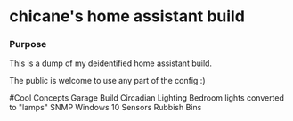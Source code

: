 # chicane's home assistant build

### Purpose
This is a dump of my deidentified home assistant build.

The public is welcome to use any part of the config :)

#Cool Concepts
Garage Build
Circadian Lighting
Bedroom lights converted to "lamps"
SNMP Windows 10 Sensors
Rubbish Bins
